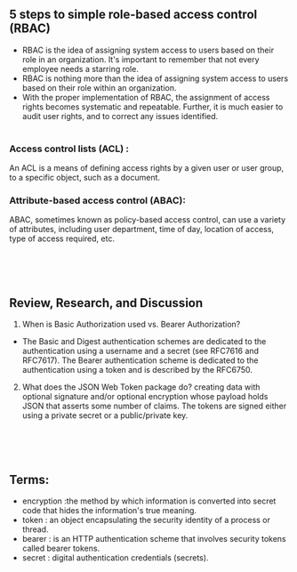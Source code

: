 ## 5 steps to simple role-based access control (RBAC)
* RBAC is the idea of assigning system access to users based on their role in an organization. It's important to remember that not every employee needs a starring role.
* RBAC is nothing more than the idea of assigning system access to users based on their role within an organization. 
* With the proper implementation of RBAC, the assignment of access rights becomes systematic and repeatable. Further, it is much easier to audit user rights, and to correct any issues identified.
<br><br>

 ### Access control lists (ACL) :
 An ACL is a means of defining access rights by a given user or user group, to a specific object, such as a document.
 ### Attribute-based access control (ABAC):
  ABAC, sometimes known as policy-based access control, can use a variety of attributes, including user department, time of day, location of access, type of access required, etc.

<br><br><br>

## Review, Research, and Discussion  
1. When is Basic Authorization used vs. Bearer Authorization?
- The Basic and Digest authentication schemes are dedicated to the authentication using a username and a secret (see RFC7616 and RFC7617). The Bearer authentication scheme is dedicated to the authentication using a token and is described by the RFC6750.
2. What does the JSON Web Token package do?
creating data with optional signature and/or optional encryption whose payload holds JSON that asserts some number of claims. The tokens are signed either using a private secret or a public/private key.


<br><br><br>

## Terms:
* encryption :the method by which information is converted into secret code that hides the information's true meaning.
* token :  an object encapsulating the security identity of a process or thread.
* bearer : is an HTTP authentication scheme that involves security tokens called bearer tokens.
* secret : digital authentication credentials (secrets).